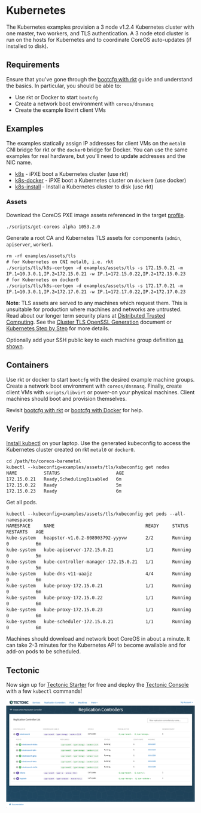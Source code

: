 
# Kubernetes

The Kubernetes examples provision a 3 node v1.2.4 Kubernetes cluster with one master, two workers, and TLS authentication. A 3 node etcd cluster is run on the hosts for Kubernetes and to coordinate CoreOS auto-updates (if installed to disk).

## Requirements

Ensure that you've gone through the [bootcfg with rkt](getting-started-rkt.md) guide and understand the basics. In particular, you should be able to:

* Use rkt or Docker to start `bootcfg`
* Create a network boot environment with `coreos/dnsmasq`
* Create the example libvirt client VMs

## Examples

The examples statically assign IP addresses for client VMs on the `metal0` CNI bridge for rkt or the `docker0` bridge for Docker. You can use the same examples for real hardware, but you'll need to update addresses and the NIC name.

* [k8s](../examples/groups/k8s) - iPXE boot a Kubernetes cluster (use rkt)
* [k8s-docker](../examples/groups/k8s-docker) - iPXE boot a Kubernetes cluster on `docker0` (use docker)
* [k8s-install](../examples/groups/k8s-install) - Install a Kubernetes cluster to disk (use rkt)

### Assets

Download the CoreOS PXE image assets referenced in the target [profile](../examples/profiles).

    ./scripts/get-coreos alpha 1053.2.0

Generate a root CA and Kubernetes TLS assets for components (`admin`, `apiserver`, `worker`).

    rm -rf examples/assets/tls
    # for Kubernetes on CNI metal0, i.e. rkt
    ./scripts/tls/k8s-certgen -d examples/assets/tls -s 172.15.0.21 -m IP.1=10.3.0.1,IP.2=172.15.0.21 -w IP.1=172.15.0.22,IP.2=172.15.0.23
    # for Kubernetes on docker0
    ./scripts/tls/k8s-certgen -d examples/assets/tls -s 172.17.0.21 -m IP.1=10.3.0.1,IP.2=172.17.0.21 -w IP.1=172.17.0.22,IP.2=172.17.0.23

**Note**: TLS assets are served to any machines which request them. This is unsuitable for production where machines and networks are untrusted. Read about our longer term security plans at [Distributed Trusted Computing](https://coreos.com/blog/coreos-trusted-computing.html). See the [Cluster TLS OpenSSL Generation](https://coreos.com/kubernetes/docs/latest/openssl.html) document or [Kubernetes Step by Step](https://coreos.com/kubernetes/docs/latest/getting-started.html) for more details.

Optionally add your SSH public key to each machine group definition [as shown](../examples/README.md#ssh-keys).

## Containers

Use rkt or docker to start `bootcfg` with the desired example machine groups. Create a network boot environment with `coreos/dnsmasq`. Finally, create client VMs with `scripts/libvirt` or power-on your physical machines. Client machines should boot and provision themselves.

Revisit [bootcfg with rkt](getting-started-rkt.md) or [bootcfg with Docker](getting-started-docker.md) for help.

## Verify

[Install kubectl](https://coreos.com/kubernetes/docs/latest/configure-kubectl.html) on your laptop. Use the generated kubeconfig to access the Kubernetes cluster created on rkt `metal0` or `docker0`.

    cd /path/to/coreos-baremetal
    kubectl --kubeconfig=examples/assets/tls/kubeconfig get nodes
    NAME          STATUS                     AGE
    172.15.0.21   Ready,SchedulingDisabled   6m
    172.15.0.22   Ready                      5m
    172.15.0.23   Ready                      6m

Get all pods.

    kubectl --kubeconfig=examples/assets/tls/kubeconfig get pods --all-namespaces
    NAMESPACE     NAME                                  READY     STATUS    RESTARTS   AGE
    kube-system   heapster-v1.0.2-808903792-yyyvw       2/2       Running   0          6m
    kube-system   kube-apiserver-172.15.0.21            1/1       Running   0          5m
    kube-system   kube-controller-manager-172.15.0.21   1/1       Running   0          5m
    kube-system   kube-dns-v11-uaajz                    4/4       Running   0          6m
    kube-system   kube-proxy-172.15.0.21                1/1       Running   0          6m
    kube-system   kube-proxy-172.15.0.22                1/1       Running   0          6m
    kube-system   kube-proxy-172.15.0.23                1/1       Running   0          6m
    kube-system   kube-scheduler-172.15.0.21            1/1       Running   0          6m

Machines should download and network boot CoreOS in about a minute. It can take 2-3 minutes for the Kubernetes API to become available and for add-on pods to be scheduled.

## Tectonic

Now sign up for [Tectonic Starter](https://tectonic.com/starter/) for free and deploy the [Tectonic Console](https://tectonic.com/enterprise/docs/latest/deployer/tectonic_console.html) with a few `kubectl` commands!

<img src='img/tectonic-console.png' class="img-center" alt="Tectonic Console"/>


